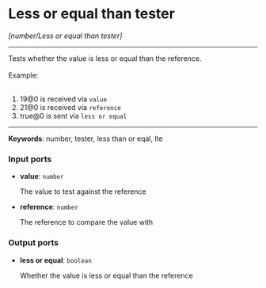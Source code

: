 # Less or equal than tester

_[number/Less or equal than tester]_

---

Tests whether the value is less or equal than the reference.<br>
<br>
Example:<br>
<br>
1. 19@0 is received via `value`<br>
2. 21@0 is received via `reference`<br>
3. true@0 is sent via `less or equal`<br>

---

__Keywords__: number, tester, less than or eqal, lte

### Input ports

* __value__: ` number `


    The value to test against the reference<br>


* __reference__: ` number `


    The reference to compare the value with<br>

### Output ports

* __less or equal__: ` boolean `


    Whether the value is less or equal than the reference<br>


